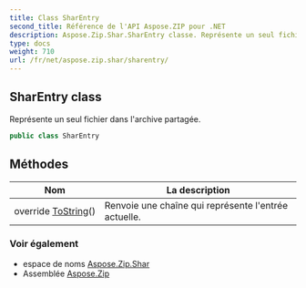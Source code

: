 ```yaml
---
title: Class SharEntry
second_title: Référence de l'API Aspose.ZIP pour .NET
description: Aspose.Zip.Shar.SharEntry classe. Représente un seul fichier dans larchive partagée.
type: docs
weight: 710
url: /fr/net/aspose.zip.shar/sharentry/
---
```

## SharEntry class

Représente un seul fichier dans l'archive partagée.

```csharp
public class SharEntry
```

## Méthodes

| Nom | La description |
| --- | --- |
| override [ToString](../../aspose.zip.shar/sharentry/tostring/)() | Renvoie une chaîne qui représente l'entrée actuelle. |

### Voir également

* espace de noms [Aspose.Zip.Shar](../../aspose.zip.shar/)
* Assemblée [Aspose.Zip](../../)


